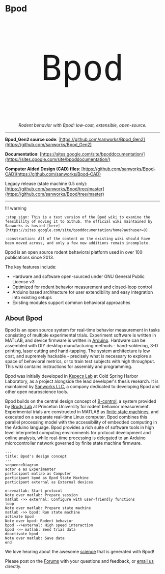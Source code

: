 # Bpod

<div style="font-family: 'Aldrich', monospace; font-size: 112px;">
    <p align="center">
        Bpod
    </p>
</div>
<p align="center">
    <em>Rodent behavior with Bpod: low-cost, extensible, open-source.</em>
</p>

---

**Bpod_Gen2 source code**: [https://github.com/sanworks/Bpod_Gen2](https://github.com/sanworks/Bpod_Gen2)

**Documentation**: [https://sites.google.com/site/bpoddocumentation/](https://sites.google.com/site/bpoddocumentation/)
<!-- todo: change doc site link on migration completion -->

**Computer Aided Design (CAD) files**: [https://github.com/sanworks/Bpod-CAD](https://github.com/sanworks/Bpod-CAD)

Legacy release (state machine 0.5 only): [https://github.com/sanworks/Bpod/tree/master](https://github.com/sanworks/Bpod/tree/master)

---

!!! warning

    :stop_sign: This is a test version of the Bpod wiki to examine the feasibility of moving it to Github. The official wiki maintained by Sanworks is hosted [here](https://sites.google.com/site/bpoddocumentation/home?authuser=0).
    
    :construction: All of the content on the existing wiki should have been moved across, and only a few new additions remain incomplete.

Bpod is an open source rodent behavioral platform used in over 100 publications since 2013.

The key features include:

- Hardware and software open-sourced under GNU General Public License v3
- Optimized for rodent behavior measurement and closed-loop control
- Arduino based architecture for user extendibility and easy integration into existing setups
- Existing modules support common behavioral approaches

## About Bpod
Bpod is an open source system for real-time behavior measurement in tasks consisting of multiple experimental trials. Experiment software is written in MATLAB, and device firmware is written in [Arduino](https://www.arduino.cc/). Hardware can be assembled with DIY desktop manufacturing methods - hand-soldering, 3-D printing, laser cutting and hand-tapping. The system architecture is low cost, and supremely hackable - precisely what is necessary to explore a space of behavioral metrics, or to train test subjects with high throughput. This wiki contains instructions for assembly and programming.

Bpod was initially developed in [Kepecs Lab](http://kepecslab.cshl.edu/) at Cold Spring Harbor Laboratory, as a project alongside the lead developer's thesis research. It is maintained by [Sanworks LLC](https://sanworks.io/), a company dedicated to developing Bpod and other open neuroscience tools.

Bpod builds on the central design concept of [B-control](http://brodywiki.princeton.edu/bcontrol/index.php/Main_Page), a system provided by [Brody Lab](http://brodylab.org/) at Princeton University for rodent behavior measurement. Experimental trials are constructed in MATLAB as [finite state machines](https://en.wikipedia.org/wiki/Finite-state_machine), and executed on a separate real-time Linux computer. Bpod combines this parallel processing model with the accessibility of embedded computing in the Arduino language. Bpod provides a rich suite of software tools in high level interpreted computing environments for protocol development and online analysis, while real-time processing is delegated to an Arduino microcontroller network governed by finite state machine firmware.

```mermaid
---
title: Bpod's design concept
---
sequenceDiagram
actor e as Experimenter
participant matlab as Computer
participant bpod as Bpod State Machine
participant external as External devices

e->>matlab: Start protocol
Note over matlab: Prepare session
matlab ->> external: Configure with user-friendly functions
loop
Note over matlab: Prepare state machine
matlab ->> bpod: Run state machine
activate bpod
Note over bpod: Rodent behavior
bpod -->external: High speed interaction
bpod ->> matlab: Send trial data
deactivate bpod
Note over matlab: Save data
end
```
<!-- todo: make this into an actual schematic that hits harder -->

We love hearing about the awesome [science](https://sanworks.io/science/science.php) that is generated with Bpod! 

Please post on the [Forums](https://sanworks.io/forums/) with your questions and feedback, or [email us](https://sanworks.io/about/contact.php) directly.